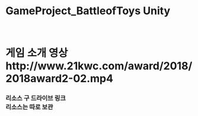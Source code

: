 # GameProject_BattleofToys Unity

<br>
<h1> 게임 소개 영상
http://www.21kwc.com/award/2018/2018award2-02.mp4
  
<h3> 리소스 구 드라이브 링크 <br>
  리소스는 따로 보관

